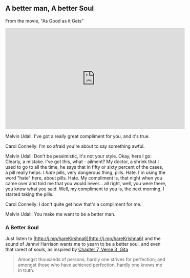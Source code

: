 <!-- title: Jahnvi Harrison -->

## A better man, A better Soul

From the movie, "As Good as it Gets"

<iframe width="560" height="315" src="https://www.youtube.com/embed/A75AgrH5eqc" frameborder="0" allow="accelerometer; autoplay; clipboard-write; encrypted-media; gyroscope; picture-in-picture" allowfullscreen></iframe>

Melvin Udall:  I've got a really great compliment for you, and it's true.

Carol Connelly:  I'm so afraid you're about to say something awful.

Melvin Udall:  Don't be pessimistic, it's not your style. Okay, here I go: Clearly, a mistake. I've got this, what - ailment? My doctor, a shrink that I used to go to all the time, he says that in fifty or sixty percent of the cases, a pill really helps. I *hate* pills, very dangerous thing, pills. Hate. I'm using the word "hate" here, about pills. Hate. My compliment is, that night when you came over and told me that you would never... all right, well, you were there, you know what you said. Well, my compliment to you is, the next morning, I started taking the pills.

Carol Connelly:  I don't quite get how that's a compliment for me.

Melvin Udall:  You make me want to be a better man.


### A Better Soul

Just listen to [http://j.mp/hareKirshna6](http://j.mp/hareKrishna6) and the sound of Jahnvi Harrison wants me to yearn to be a better soul, and even that rarest of souls, as inspired by [Chapter 7, Verse 3, Gita](https://www.holy-bhagavad-gita.org/chapter/7/verse/3)

> Amongst thousands of persons, hardly one strives for perfection; and amongst those who have achieved perfection, hardly one knows me in truth.



